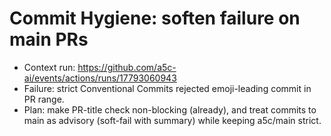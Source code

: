 # Commit Hygiene: soften failure on main PRs

- Context run: https://github.com/a5c-ai/events/actions/runs/17793060943
- Failure: strict Conventional Commits rejected emoji-leading commit in PR range.
- Plan: make PR-title check non-blocking (already), and treat commits to main as advisory (soft-fail with summary) while keeping a5c/main strict.

